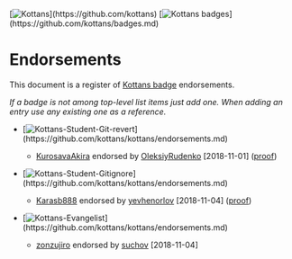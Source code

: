 [![Kottans](https://img.shields.io/badge/%3D(%5E.%5E)%3D-Kottans-lightgrey.svg)](https://github.com/kottans)
[![Kottans badges](https://img.shields.io/badge/%3D(%5E.%5E)%3D-badges-blue.svg)](https://github.com/kottans/badges.md)

# Endorsements

This document is a register of
[Kottans badge](https://github.com/kottans/artifacts/blob/master/badges.md)
endorsements.

_If a badge is not among top-level list items just add one._
_When adding an entry use any existing one as a reference._

 * [![Kottans-Student-Git-revert](https://img.shields.io/badge/%3D(%5E.%5E)%3D-mastered%20git%20revert-orange.svg)](https://github.com/kottans/kottans/endorsements.md)
   - [KurosavaAkira](https://github.com/KurosavaAkira) endorsed by
     [OleksiyRudenko](https://github.com/OleksiyRudenko) [2018-11-01]
     ([proof](https://github.com/kottans/frontend-2019-homeworks/pull/3#issuecomment-435157422))

 * [![Kottans-Student-Gitignore](https://img.shields.io/badge/%3D(%5E.%5E)%3D-mastered%20gitignore-orange.svg)](https://github.com/kottans/kottans/endorsements.md)
   - [Karasb888](https://github.com/Karasb888) endorsed by
     [yevhenorlov](https://github.com/yevhenorlov) [2018-11-04]
     ([proof](https://github.com/kottans/mock-repo/pull/161#issuecomment-435701045))

* [![Kottans-Evangelist](https://img.shields.io/badge/%3D(%5E.%5E)%3D-Kottans%20Evangelist-dc143c.svg)](https://github.com/kottans/kottans/endorsements.md)
   - [zonzujiro](https://github.com/zonzujiro) endorsed by
     [suchov](https://github.com/suchov) [2018-11-04]
     
